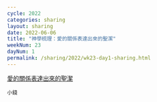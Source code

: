 ```yaml
---
cycle: 2022
categories: sharing
layout: sharing
date: 2022-06-06
title: "神學梳理：愛的關係表達出來的聖潔"
weekNum: 23
dayNum: 1
permalink: /sharing/2022/wk23-day1-sharing.html
---
```


[愛的關係表達出來的聖潔](https://eccseattle.github.io/media/sharing/2022/wk023/2022-06-06-bin.m4a)

`小錢`
